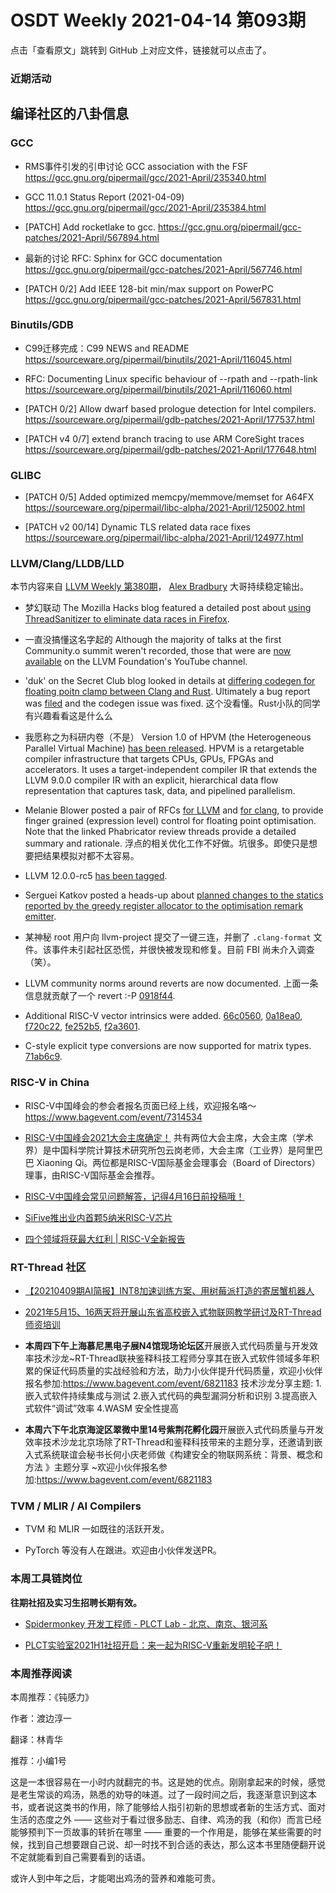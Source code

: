 # OSDT Weekly 2021-04-14 第093期

点击「查看原文」跳转到 GitHub 上对应文件，链接就可以点击了。

### 近期活动

## 编译社区的八卦信息

### GCC

- RMS事件引发的引申讨论
  GCC association with the FSF
  https://gcc.gnu.org/pipermail/gcc/2021-April/235340.html

- GCC 11.0.1 Status Report (2021-04-09)
  https://gcc.gnu.org/pipermail/gcc/2021-April/235384.html

- [PATCH] Add rocketlake to gcc.
  https://gcc.gnu.org/pipermail/gcc-patches/2021-April/567894.html

- 最新的讨论 RFC: Sphinx for GCC documentation
  https://gcc.gnu.org/pipermail/gcc-patches/2021-April/567746.html

- [PATCH 0/2] Add IEEE 128-bit min/max support on PowerPC
  https://gcc.gnu.org/pipermail/gcc-patches/2021-April/567831.html

### Binutils/GDB

- C99迁移完成：C99 NEWS and README
  https://sourceware.org/pipermail/binutils/2021-April/116045.html

- RFC: Documenting Linux specific behaviour of --rpath and --rpath-link
  https://sourceware.org/pipermail/binutils/2021-April/116060.html

- [PATCH 0/2] Allow dwarf based prologue detection for Intel compilers.
  https://sourceware.org/pipermail/gdb-patches/2021-April/177537.html

- [PATCH v4 0/7] extend branch tracing to use ARM CoreSight traces
  https://sourceware.org/pipermail/gdb-patches/2021-April/177648.html

### GLIBC

- [PATCH 0/5] Added optimized memcpy/memmove/memset for A64FX
  https://sourceware.org/pipermail/libc-alpha/2021-April/125002.html

- [PATCH v2 00/14] Dynamic TLS related data race fixes
  https://sourceware.org/pipermail/libc-alpha/2021-April/124977.html

### LLVM/Clang/LLDB/LLD

本节内容来自 [LLVM Weekly 第380期](http://llvmweekly.org/issue/380)，
[Alex Bradbury](https://www.linkedin.com/in/alex-bradbury/) 大哥持续稳定输出。


* 梦幻联动 The Mozilla Hacks blog featured a detailed post about [using ThreadSanitizer to eliminate data races in Firefox](https://hacks.mozilla.org/2021/04/eliminating-data-races-in-firefox-a-technical-report/).

* 一直没搞懂这名字起的 Although the majority of talks at the first Community.o summit weren't recorded, those that were are [now available](https://www.youtube.com/playlist?list=PL_R5A0lGi1AD8Xakb5ZOE3ZP7vS4YSkXh) on the LLVM Foundation's YouTube channel.

* 'duk' on the Secret Club blog looked in details at [differing codegen for floating poitn clamp between Clang and Rust](https://secret.club/2021/04/09/std-clamp.html). Ultimately a bug report was [filed](https://bugs.llvm.org/show_bug.cgi?id=49909) and the codegen issue was fixed.
  这个没看懂。Rust小队的同学有兴趣看看这是什么么

* 我愿称之为科研内卷（不是） Version 1.0 of HPVM (the Heterogeneous Parallel Virtual Machine) [has been released](https://lists.llvm.org/pipermail/llvm-dev/2021-April/149693.html). HPVM is a retargetable compiler infrastructure that targets CPUs, GPUs, FPGAs and accelerators. It uses a target-independent compiler IR that extends the LLVM 9.0.0 compiler IR with an explicit, hierarchical data flow representation that captures task, data, and pipelined parallelism.

* Melanie Blower posted a pair of RFCs [for LLVM](https://lists.llvm.org/pipermail/llvm-dev/2021-April/149628.html) and [for clang](https://lists.llvm.org/pipermail/cfe-dev/2021-April/067982.html), to provide finger grained (expression level) control for floating point optimisation. Note that the linked Phabricator review threads provide a detailed summary and rationale.
  浮点的相关优化工作不好做。坑很多。即使只是想要把结果模拟对都不太容易。

* LLVM 12.0.0-rc5 [has been tagged](https://lists.llvm.org/pipermail/llvm-dev/2021-April/149653.html).

* Serguei Katkov posted a heads-up about [planned changes to the statics reported by the greedy register allocator to the optimisation remark emitter](https://lists.llvm.org/pipermail/llvm-dev/2021-April/149631.html).

* 某神秘 root 用户向 llvm-project 提交了一键三连，并删了 `.clang-format` 文件。该事件未引起社区恐慌，并很快被发现和修复。目前 FBI 尚未介入调查（笑）。

* LLVM community norms around reverts are now documented.
  上面一条信息就贡献了一个 revert :-P
  [0918f44](https://reviews.llvm.org/rG0918f44e2670).

* Additional RISC-V vector intrinsics were added.
  [66c0560](https://reviews.llvm.org/rG66c05609e0d5),
  [0a18ea0](https://reviews.llvm.org/rG0a18ea01f197),
  [f720c22](https://reviews.llvm.org/rGf720c22e7729),
  [fe252b5](https://reviews.llvm.org/rGfe252b509ee6),
  [f2a3601](https://reviews.llvm.org/rGf2a3601aa5a5).

* C-style explicit type conversions are now supported for matrix types.
  [71ab6c9](https://reviews.llvm.org/rG71ab6c98a0d1).

### RISC-V in China

- RISC-V中国峰会的参会者报名页面已经上线，欢迎报名咯～
  https://www.bagevent.com/event/7314534

- [RISC-V中国峰会2021大会主席确定！](https://mp.weixin.qq.com/s/ZoNhYX60a_18DXbN_lhLlw)
  共有两位大会主席，大会主席（学术界）是中国科学院计算技术研究所包云岗老师，大会主席（工业界）是阿里巴巴 Xiaoning Qi。两位都是RISC-V国际基金会理事会（Board of Directors）理事，由RISC-V国际基金会推荐。

- [RISC-V中国峰会常见问题解答，记得4月16日前投稿哦！](https://mp.weixin.qq.com/s/YYSaCNRgcYzTXx3lbjpggw)

- [SiFive推出业内首颗5纳米RISC-V芯片](https://mp.weixin.qq.com/s/rfCu3Rpcm-oOBao988q44w)

- [四个领域将获最大红利 | RISC-V全新报告](https://mp.weixin.qq.com/s/h8z3ZEkJ5PwJMS_ouakncA)

### RT-Thread 社区
- [【20210409期AI简报】INT8加速训练方案、用树莓派打造的寄居蟹机器人](https://mp.weixin.qq.com/s/ouAkZSmpkW2o6RBtRNCTnA)

- [2021年5月15、16两天将开展山东省高校嵌入式物联网教学研讨及RT-Thread师资培训 ](https://mp.weixin.qq.com/s/539CqXCQIFvdq-kg9XeF8Q
)

- **本周四下午上海慕尼黑电子展N4馆现场论坛区**开展嵌入式代码质量与开发效率技术沙龙~RT-Thread联袂鉴释科技工程师分享其在嵌入式软件领域多年积累的保证代码质量的实战经验和方法，助力小伙伴提升代码质量，欢迎小伙伴报名参加:https://www.bagevent.com/event/6821183 技术沙龙分享主题: 1.嵌入式软件持续集成与测试 2.嵌入式代码的典型漏洞分析和识别 3.提高嵌入式软件“调试”效率 4.WASM 安全性提高

- **本周六下午北京海淀区翠微中里14号紫荆花孵化园**开展嵌入式代码质量与开发效率技术沙龙北京场除了RT-Thread和鉴释科技带来的主题分享，还邀请到嵌入式系统联谊会秘书长何小庆老师做《构建安全的物联网系统：背景、概念和方法 》主题分享
~欢迎小伙伴报名参加:https://www.bagevent.com/event/6821183


### TVM / MLIR / AI Compilers

- TVM 和 MLIR 一如既往的活跃开发。

- PyTorch 等没有人在跟进。欢迎由小伙伴发送PR。

### 本周工具链岗位

**往期社招及实习生招聘长期有效。**

- [Spidermonkey 开发工程师 - PLCT Lab - 北京、南京、银河系](https://mp.weixin.qq.com/s/G7HS99zwcTvTnI2gDULPeg)

- [PLCT实验室2021H1社招开启：来一起为RISC-V重新发明轮子吧！](https://mp.weixin.qq.com/s/9BUJ1-LbHGm-Lhs_Lavzjw)

### 本周推荐阅读

本周推荐：《钝感力》

作者：渡边淳一

翻译：林青华

推荐：小编1号

这是一本很容易在一小时内就翻完的书。这是她的优点。刚刚拿起来的时候，感觉是老生常谈的鸡汤，熟悉的劝导的味道。过了一段时间之后，我逐渐意识到这本书，或者说这类书的作用，除了能够给人指引初新的思想或者新的生活方式、面对生活的态度之外 —— 这些对于看过很多励志、自律、鸡汤的我（和你）而言已经能够预判下一页故事的转折在哪里 —— 重要的一个作用是，能够在某些需要的时候，找到自己想要跟自己说、却一时找不到合适的表达，那么这本书里随便翻开说不定就能看到自己需要看到的话语。

或许人到中年之后，才能喝出鸡汤的营养和难能可贵。
